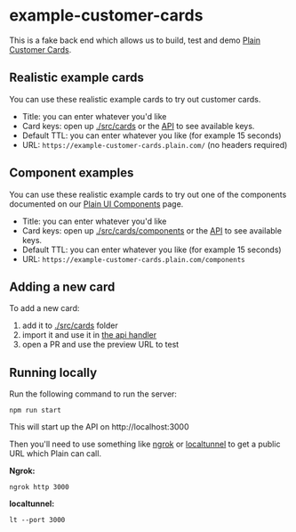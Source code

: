 # example-customer-cards

This is a fake back end which allows us to build, test and demo [Plain Customer Cards](https://docs.plain.com/adding-context/customer-cards).

## Realistic example cards

You can use these realistic example cards to try out customer cards.

- Title: you can enter whatever you'd like
- Card keys: open up [./src/cards](./src/cards) or the [API](https://example-customer-cards.plain.com/) to see available keys.
- Default TTL: you can enter whatever you like (for example 15 seconds)
- URL: `https://example-customer-cards.plain.com/` (no headers required)

## Component examples

You can use these realistic example cards to try out one of the components documented on our [Plain UI Components](https://docs.plain.com/adding-context/ui-components) page.

- Title: you can enter whatever you'd like
- Card keys: open up [./src/cards/components](./src/cards) or the [API](https://example-customer-cards.plain.com/components) to see available keys.
- Default TTL: you can enter whatever you like (for example 15 seconds)
- URL: `https://example-customer-cards.plain.com/components`

## Adding a new card

To add a new card:

1. add it to [./src/cards](./src/cards) folder
2. import it and use it in [the api handler](./api/index.ts)
3. open a PR and use the preview URL to test

## Running locally

Run the following command to run the server:

```shell
npm run start
```

This will start up the API on http://localhost:3000

Then you'll need to use something like [ngrok](https://ngrok.com/) or [localtunnel](https://theboroer.github.io/localtunnel-www/) to get a public URL which Plain can call.

**Ngrok:**

```shell
ngrok http 3000
```


**localtunnel:**

```shell
lt --port 3000
```